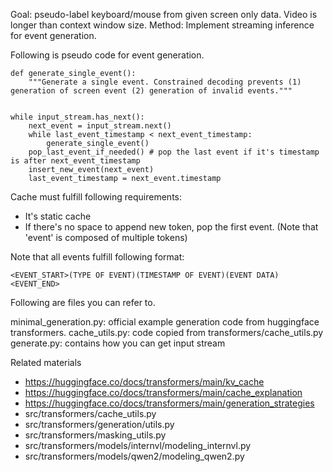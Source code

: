 Goal: pseudo-label keyboard/mouse from given screen only data. Video is longer than context window size.
Method: Implement streaming inference for event generation.

Following is pseudo code for event generation.

```
def generate_single_event():
    """Generate a single event. Constrained decoding prevents (1) generation of screen event (2) generation of invalid events."""


while input_stream.has_next():
    next_event = input_stream.next()
    while last_event_timestamp < next_event_timestamp:
        generate_single_event()
    pop_last_event_if_needed() # pop the last event if it's timestamp is after next_event_timestamp
    insert_new_event(next_event)
    last_event_timestamp = next_event.timestamp
```

Cache must fulfill following requirements:
- It's static cache
- If there's no space to append new token, pop the first event. (Note that 'event' is composed of multiple tokens)

Note that all events fulfill following format:
```
<EVENT_START>(TYPE OF EVENT)(TIMESTAMP OF EVENT)(EVENT DATA)<EVENT_END>
```

Following are files you can refer to.

minimal_generation.py: official example generation code from huggingface transformers.
cache_utils.py: code copied from transformers/cache_utils.py
generate.py: contains how you can get input stream


Related materials
- https://huggingface.co/docs/transformers/main/kv_cache
- https://huggingface.co/docs/transformers/main/cache_explanation
- https://huggingface.co/docs/transformers/main/generation_strategies
- src/transformers/cache_utils.py
- src/transformers/generation/utils.py
- src/transformers/masking_utils.py
- src/transformers/models/internvl/modeling_internvl.py
- src/transformers/models/qwen2/modeling_qwen2.py